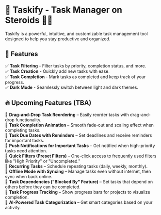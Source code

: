 # 🚀 Taskify - Task Manager on Steroids 💪🏻

Taskify is a powerful, intuitive, and customizable task management tool designed to help you stay productive and organized.

## 🌟 Features

✅ **Task Filtering** - Filter tasks by priority, completion status, and more.  
✅ **Task Creation** - Quickly add new tasks with ease.  
✅ **Task Completion** - Mark tasks as completed and keep track of your progress.  
✅ **Dark Mode** - Seamlessly switch between light and dark themes.

## 🔥 Upcoming Features (TBA)

🔹 **Drag-and-Drop Task Reordering** – Easily reorder tasks with drag-and-drop functionality.  
🔹 **Task Completion Animation** – Smooth fade-out and scaling effect when completing tasks.  
🔹 **Task Due Dates with Reminders** – Set deadlines and receive reminders for important tasks.  
🔹 **Push Notifications for Important Tasks** – Get notified when high-priority tasks need attention.  
🔹 **Quick Filters (Preset Filters)** – One-click access to frequently used filters like "High Priority" or "Uncompleted."  
🔹 **Recurring Tasks** – Schedule repeating tasks (daily, weekly, monthly).  
🔹 **Offline Mode with Syncing** – Manage tasks even without internet, then sync when back online.  
🔹 **Task Dependencies ("Blocked By" Feature)** – Set tasks that depend on others before they can be completed.  
🔹 **Task Progress Tracking** – Show progress bars for projects to visualize completion.  
🔹 **AI-Powered Task Categorization** – Get smart categories based on your activity.
